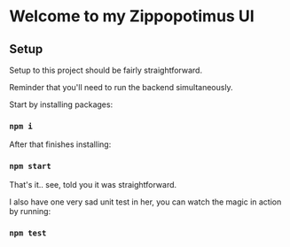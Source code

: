 # Welcome to my Zippopotimus UI

## Setup

Setup to this project should be fairly straightforward.

Reminder that you'll need to run the backend simultaneously.

Start by installing packages:

### `npm i`

After that finishes installing:

### `npm start`

That's it.. see, told you it was straightforward. 

I also have one very sad unit test in her, you can watch the magic in action by running:

### `npm test`
